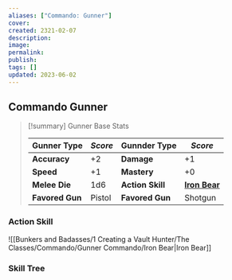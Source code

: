 ```yaml
---
aliases: ["Commando: Gunner"]
cover: 
created: 2321-02-07
description: 
image: 
permalink: 
publish: 
tags: []
updated: 2023-06-02
---
```


## Commando Gunner

>[!summary] Gunner Base Stats
>
> | **Gunner Type** | ***Score***      | **Gunnder Type**  | ***Score***                      |
> | -------------------- | ------------ | --------------------- | ---------------------------- |
> | **Accuracy**         | +2           | **Damage**            | +1                           |
> | **Speed**            | +1           | **Mastery**           | +0                           |
> | **Melee Die**        | 1d6          | **Action Skill**      | **[Iron Bear](Bunkers%20and%20Badasses/Markdown%20Conversions%201/Scouts%20DLC%201/Action%20Skills/Iron%20Bear.md)** |
> | **Favored Gun**      | Pistol | **Favored Gun**       | Shotgun                       |
>

### Action Skill

![[Bunkers and Badasses/1 Creating a Vault Hunter/The Classes/Commando/Gunner Commando/Iron Bear|Iron Bear]]

### Skill Tree
